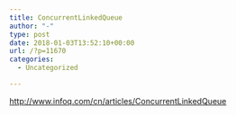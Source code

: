 ```yaml
---
title: ConcurrentLinkedQueue
author: "-"
type: post
date: 2018-01-03T13:52:10+00:00
url: /?p=11670
categories:
  - Uncategorized

---
```

http://www.infoq.com/cn/articles/ConcurrentLinkedQueue